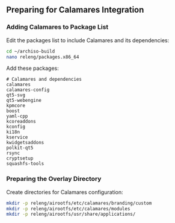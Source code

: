 ## Preparing for Calamares Integration

### Adding Calamares to Package List

Edit the packages list to include Calamares and its dependencies:

```bash
cd ~/archiso-build
nano releng/packages.x86_64
```

Add these packages:

```
# Calamares and dependencies
calamares
calamares-config
qt5-svg
qt5-webengine
kpmcore
boost
yaml-cpp
kcoreaddons
kconfig
ki18n
kservice
kwidgetsaddons
polkit-qt5
rsync
cryptsetup
squashfs-tools
```

### Preparing the Overlay Directory

Create directories for Calamares configuration:

```bash
mkdir -p releng/airootfs/etc/calamares/branding/custom
mkdir -p releng/airootfs/etc/calamares/modules
mkdir -p releng/airootfs/usr/share/applications/
```

